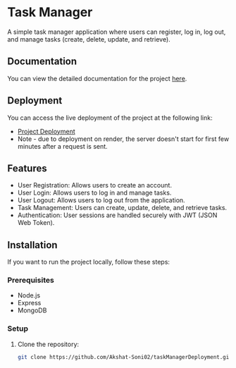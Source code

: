 # Task Manager

A simple task manager application where users can register, log in, log out, and manage tasks (create, delete, update, and retrieve).

## Documentation

You can view the detailed documentation for the project [here](https://documenter.getpostman.com/view/29638268/2sAYQfC9BW).

## Deployment

You can access the live deployment of the project at the following link:

- [Project Deployment](https://taskmanager-frontend-tb48.onrender.com/)
- Note - due to deployment on render, the server doesn't start for first few minutes after a request is sent.

## Features

- User Registration: Allows users to create an account.
- User Login: Allows users to log in and manage tasks.
- User Logout: Allows users to log out from the application.
- Task Management: Users can create, update, delete, and retrieve tasks.
- Authentication: User sessions are handled securely with JWT (JSON Web Token).

## Installation

If you want to run the project locally, follow these steps:

### Prerequisites

- Node.js
- Express
- MongoDB

### Setup

1. Clone the repository:
   ```bash
   git clone https://github.com/Akshat-Soni02/taskManagerDeployment.git
